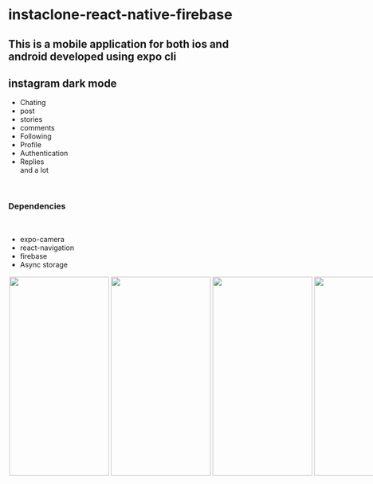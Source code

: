 # instaclone-react-native-firebase
<h2>This is a mobile application for both ios and android developed using expo cli</h2>

<h2> instagram dark mode </h2>
<ul>
 <li> Chating </li>
  <li> post</li>
 <li> stories</li>
 <li> comments</li>
 <li> Following</li>
  <li> Profile</li>
  <li> Authentication</li>
 <li> Replies</li>
and a lot
 </ul>
<br>
<h3> Dependencies</h3>
<br>
<ul>
 <li> expo-camera </li>
  <li> react-navigation</li>
 <li> firebase</li>
  <li> Async storage</li>
 </ul>
<div style="display:flex;flexDirection:row;">
<img src="https://user-images.githubusercontent.com/65611955/101287930-5cf79780-3819-11eb-8cc6-49f638519d71.png" width="200" height="400" style="margin:2;"/>
 <img src="https://user-images.githubusercontent.com/65611955/101288857-d3e35f00-381e-11eb-8dc1-fba1bd9d3dc3.gif" width="200" height="400" style="margin:2;"/>
<img src="https://user-images.githubusercontent.com/65611955/101289035-da260b00-381f-11eb-8ab3-ce7eeb755d2b.gif" width="200" height="400" style="margin:2;"/>

<img src="https://user-images.githubusercontent.com/65611955/101288140-ee1b3e00-381a-11eb-8702-ea00c0b6a3c4.png" width="200" height="400" style="margin:2;"/>
<img src="https://user-images.githubusercontent.com/65611955/101288145-f6737900-381a-11eb-84ae-63f0e1d70e40.png" width="200" height="400" style="margin:2;"/>
<img src="https://user-images.githubusercontent.com/65611955/101288147-f96e6980-381a-11eb-9551-338fc1ec2a8f.png" width="200" height="400" style="margin:2;"/>
<img src="https://user-images.githubusercontent.com/65611955/101288150-fc695a00-381a-11eb-84c9-6630ad5a3b6d.png" width="200" height="400" style="margin:2;"/>
<img src="https://user-images.githubusercontent.com/65611955/101288152-ff644a80-381a-11eb-9852-d3e9aa1c83a6.png" width="200" height="400" style="margin:2;"/>
<img src="https://user-images.githubusercontent.com/65611955/101288154-02f7d180-381b-11eb-9bad-628e351866dd.png" width="200" height="400" style="margin:2;"/>
  
<img src="https://user-images.githubusercontent.com/65611955/101288517-1146ed00-381d-11eb-9976-4ff377dde89f.gif" width="200" height="400" style="margin:2;"/>
<img src="https://user-images.githubusercontent.com/65611955/101289089-4f91db80-3820-11eb-836b-c2ae491315a2.png" width="200" height="400" style="margin:2;"/>
<img src="https://user-images.githubusercontent.com/65611955/101289091-51f43580-3820-11eb-90e3-43128676d3c8.png" width="200" height="400" style="margin:2;"/>
<img src="https://user-images.githubusercontent.com/65611955/101289095-56205300-3820-11eb-8edd-9e273669b190.png" width="200" height="400" style="margin:2;"/>
<img src="https://user-images.githubusercontent.com/65611955/101289097-591b4380-3820-11eb-8251-2a71ed5049e8.png" width="200" height="400" style="margin:2;"/>
<img src="https://user-images.githubusercontent.com/65611955/101288641-97fbca00-381d-11eb-92f4-a24d8b4135e1.png" width="200" height="400" style="margin:2;"/>
<img src="https://user-images.githubusercontent.com/65611955/101288645-9b8f5100-381d-11eb-8c29-e2672a8314b1.png" width="200" height="400" style="margin:2;"/>


  </div>
